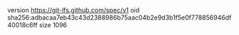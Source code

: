 version https://git-lfs.github.com/spec/v1
oid sha256:adbacaa7eb43c43d2388986b75aac04b2e9d3b1f5e0f778856946df40018c6ff
size 1096
